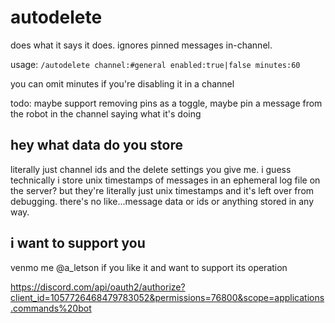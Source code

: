 # autodelete

does what it says it does. ignores pinned messages in-channel.

usage: `/autodelete channel:#general enabled:true|false minutes:60`

you can omit minutes if you're disabling it in a channel

todo: maybe support removing pins as a toggle, maybe pin a message from the robot in the channel saying what it's doing

## hey what data do you store

literally just channel ids and the delete settings you give me. i guess technically i store unix timestamps of messages in an ephemeral log file on the server? but they're literally just unix timestamps and it's left over from debugging. there's no like...message data or ids or anything stored in any way.

## i want to support you

venmo me @a_letson if you like it and want to support its operation

https://discord.com/api/oauth2/authorize?client_id=1057726468479783052&permissions=76800&scope=applications.commands%20bot
